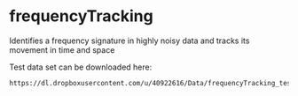 # frequencyTracking
Identifies a frequency signature in highly noisy data and tracks its movement in time and space

Test data set can be downloaded here:

    https://dl.dropboxusercontent.com/u/40922616/Data/frequencyTracking_testdata.mat
